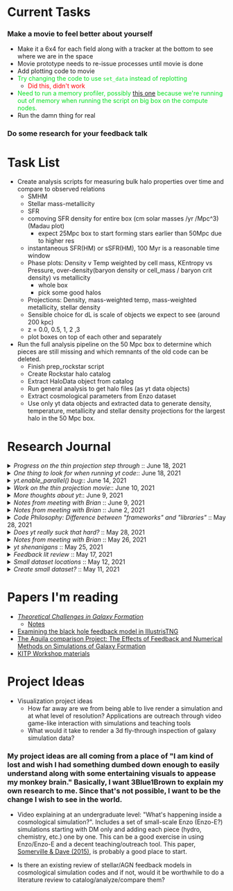 # Current Tasks

### Make a movie to feel better about yourself

- Make it a 6x4 for each field along with a tracker at the bottom to see where we are in the space
- Movie prototype needs to re-issue processes until movie is done
- Add plotting code to movie
- <span style="color:#04e022">Try changing the code to use `set_data` instead of replotting </span>
  - <span style="color:#ff0000">Did this, didn't work</span> 
- <span style="color:#04e022">Need to run a memory profiler, possibly [this one](https://pypi.org/project/memory-profiler/) because we're running out of memory when running the script on big box on the compute nodes. </span>
- Run the damn thing for real

### Do some research for your feedback talk


# Task List

 * Create analysis scripts for measuring bulk halo properties over time and compare to observed relations
    * SMHM 
    * Stellar mass-metallicity
    * SFR
    * comoving SFR density for entire box (cm solar masses /yr /Mpc^3) (Madau plot)
        * expect 25Mpc box to start forming stars earlier than 50Mpc due to higher res 
    * instantaneous SFR(HM) or sSFR(HM), 100 Myr is a reasonable time window
    * Phase plots: Density v Temp weighted by cell mass, KEntropy vs Pressure, over-density(baryon density or cell_mass / baryon crit density) vs metallicity
      - whole box
      - pick some good halos
    * Projections: Density, mass-weighted temp, mass-weighted metallicity, stellar density
    * Sensible choice for dL is scale of objects we expect to see (around 200 kpc) 
    * z = 0.0, 0.5, 1, 2 ,3
    * plot boxes on top of each other and separately
 * Run the full analysis pipeline on the 50 Mpc box to determine which pieces are still missing and which remnants of the old code can be deleted. 
     * Finish prep_rockstar script
     * Create Rockstar halo catalog
     * Extract HaloData object from catalog
     * Run general analysis to get halo files (as yt data objects)
     * Extract cosmological parameters from Enzo dataset
     * Use only yt data objects and extracted data to generate density, temperature, metallicity and stellar density projections for the largest halo in the 50 Mpc box. 


# Research Journal
<details>
  <summary><i>Progress on the thin projection step through </i>:: June 18, 2021 </summary>
  Made this with the small dataset

![Alt text](general_analysis/RD0042_density_walkthrough_5fps.gif)



</details>
<details>
  <summary><i>One thing to look for when running yt code</i>:: June 18, 2021 </summary>
Pay attention to how much yt defers execution of certain actions and which actions get deferred. It almost feels like yt is gun-shy when it comes to actually doing any valuable work, and this makes the code feel like it has performance anxiety. 

Another thing that might be interesting is seeing where yt <i>doesn't</i> defer execution and what implications that has.
</details>
<details>
  <summary><i>yt.enable_parallel() bug</i>:: June 14, 2021 </summary>

  Honestly fuck yt. Running serially with a call yt.enable_parallel() on the hpcc amr nodes causes the program to hang indefinitely instead of just switching to serial mode. No idea why and don't really care to look into it. 
  </details>


<details>
  <summary><i>Work on the thin projection movie</i>:: June 10, 2021 </summary>
So I can already tell that this is gonna take a great deal of care on my part. yt <i>clearly</i> does not have the capacity to handle this task well. Here's why:

The default cookbook approach to this is completely inadequate to the task, even for a small dataset. Running it in parallel causes it to attempt to access an address outside of its memory. Running it serially does not cause the same issue. It could just be that I need to allocate more memory per cpu. <span style="color:#04e022">I'll test it with more memory and less processes and see how that goes. I can also test it with a smaller number of frames since it seems to die around 30-ish.</span>

The bigger issue is that the actual projection code, the bit that's actually supposed to run in parallel, doesn't get called until the `animation.save()` function gets called, which, naturally, also has to be the function that makes a subprocess call to convert the images it creates into a .gif. Running the test mentioned above should determine if the subprocess call running in parallel is causing the issues I saw.

<b>Workaround ideas:</b>

Override yt's parallelism with manual mpi4py code while still taking advantage of yt's projection capabilities. This method manually creates temp png files and then stitches them together with a manual subprocess call to ImageMagick at the end. 

<span style="color:#04e022">Update:</span> It's probably not necessary to completely override yt's parallelism, but is definitely necessary to workaround the default `animation.save()` approach listed on their website because that does <i>not</i> play nice with yt's parallelism. This was confirmed by asking it to output a small number of frames and watching where the script died, which always occurred at the subprocess call. Obvious easy answer is have yt save the gifs and do the subprocess call manually in serial. It's a bit of extra work, but doesn't require completely re-doing the parallelism. 

<span style="color:#04e022">Update part deux:</span> So there's some bullshit where if the code runs for too long it errors out with a bus error saying it passed a bad pointer. Turning on garbage collection and trying to reduce the memory footprint doesn't seem to do shit so the workaround I've found is to just restart the script from halfway through which is easy to parameterize. 


</details>
<details>
  <summary><i>More thoughts about yt</i>:: June 9, 2021 </summary>
  Another issue with yt is how it's documentation is designed like a cookbook rather than actual code documentation. The cookbook style of documentation just tells you how to perform a single task, and if the task you want is sufficiently similar to that then good for you, but you're fucked if you need to stray further than that. This is because yt doesn't tell you what's actually going on or instruct you in how to really use it. It just shows you how some things can be done. Like for real, I cannot for the life of me find documentation on how ds.r[] region selection works. I know it's in there, but since its part of some random fucking recipe in their wayy-too-fucking-long cookbook I will never find it until one day when I'm looking for something completely different. So I guess I just have to guess how the slicing works and hope to guess it right.

  Seriously look at this fucking shit

  From the Time Series Movie code
  ```
def animate(i):
    ds = ts[i]
    plot._switch_ds(ds)
  ```

  The animate code calls a private function known only to yt's internals and therefore isn't fucking documented anywhere. So I need to do something similar, which is switch the data source, but that doesn't seem to be a public method available and documented, so now I gotta look through the source to figure out what the fuck I gotta use to do this. 

  Lol, the answer is to do this 

```
    plot._switch_ds(ds, data_source=new_data_source)
  ```
  Luckily I'm doing projections and not slices cuz apparently this is only defined for projections.

</details>

<details>
  <summary><i>Notes from meeting with Brian</i> :: June 9, 2021 </summary>
  Make movies of thin projections and look at IC directory

</details>

<details>
  <summary><i>Notes from meeting with Brian</i> :: June 2, 2021 </summary>
Read papers:

 - [Illustris](https://ui.adsabs.harvard.edu/abs/2018MNRAS.473.4077P/abstract)
 - [FIRE](https://ui.adsabs.harvard.edu/abs/2018MNRAS.480..800H/abstract)
 - [ENZO](https://ui.adsabs.harvard.edu/abs/2020MNRAS.497.5203O/abstract)
 - [Agora](https://ui.adsabs.harvard.edu/abs/2016ApJ...833..202K/abstract)
 - [AGN](https://ui.adsabs.harvard.edu/abs/2017ApJ...841..133M/abstract)
</details>

<details>
  <summary><i>Code Philosophy: Difference between "frameworks" and "libraries"</i> :: May 28, 2021 </summary>
  
**Framework**
: code package that forces the programmer to work exclusively within it, often by wrapping core functionality of other packages within itself and having functions that exclusively return proprietary object classes rather than primitives

**Library**
: code package that allows the programmer access to extra functionality without forcing the programmer to remain within that package.  These packages are often focused on specific tasks and return code primitives (or objects that act like primitives) allowing for use by other code packages. 

The most important distinction here is the use of primitives. All code within a language understands primitives. They are the lingua franca of any coding language. Any code that refuses (or makes it difficult) to work with primitives will naturally tend towards becoming all-encompassing; because it *has* to be. Because if you can't perform a particular task within that framework, then the developers of that framework *have to* add that functionality into it, because that task cannot be easily performed using the framework and some other code. This is the mechanism that generates scope-creep inside code packages that become frameworks. 

</details>

<details>
  <summary><i>Does yt really suck that hard?</i> :: May 28, 2021 </summary>
Yeah, I might just be able to run this code serially on HPCC and have it complete in less time than yt would take to do it in parallel. Certainly less time than it would take to parallelize the code. Still might be worth parallelizing for practice/creating code snippets.
</details>

<details>
  <summary><i>Notes from meeting with Brian</i> :: May 26, 2021 </summary>
  Read Illustris TNG paper and Terrazas dissertation. Investigate KITP CGM workshop materials.
</details>

<details>
  <summary><i>yt shenanigans</i> :: May 25, 2021 </summary>
Ok so had a good look through the yt docs and source code. I am reasonably confident that calculating the SFR of the entire box in parallel in yt requires the creation of a Derived Quantity (as distinct from a Derived Field). The yt docs even mention that Derived Quantity calculation is handled in parallel. It does not say the same for Derived Fields. I am still unclear on what the difference is between a Quantity and Field. The documentation for creating Derived Quantities admits that it has not been updated to work with yt 3.0 and is extremely information-sparse. What information is there, suggests the use of an `add_quantity` function to actually work with the quantity. Upon inspection, there are two `add_quantity` functions, neither of which are defined within the core yt API. Rather both exist in the yt-astro extension module, which is not particularly well-documented. 

The first `add_quantity` located in `yt_astro_analysis/halo_analysis/halo_catalog/analysis_operators.py` creates an object out of the user-defined function and adds that to some OperatorRegistry object called quantity_registry. The code file does the exact same thing for a callback_registry, filter_registry, and recipe_registry. The distinction between these four categories is not obvious, as they are all created in the exact same manner. Generously, this code looks like a set of stub methods that have to be filled out more. Less generously, this is superfluous code that does the same thing in four different methods for no apparent reason. 

The second `add_quantity` is an instance method of the `AnalysisPipeline` object located within `yt_astro_analysis/halo_analysis/halo_catalog/analysis_pipeline.py`. This method seems more substantial, but also seems to require that the other `add_quantity` function be called first in order to add the quantity to the `quantity_registry` object (but only if there is no data source?). 

Found documentation that describes this process, as well as the intended distinction between filters, quantities, callbacks, and recipes:  
[yt-astro docs](https://yt-astro-analysis.readthedocs.io/en/latest/halo_catalog.html#quantities)

Summary: 

 - Filters return true or false and operate on a halo catalog
 - Quantities return numerical values and are stored on the halo object in a dictionary called "quantities"
 - Callbacks are a superclass for quantities and filters and are general purpose functions that can do anything to a Halo object. Callbacks do not return anything.
 - Recipes are a series of callbacks, quantities and filters run in succession. 

</details>

<details>
  <summary><i>Feedback lit review</i> :: May 17, 2021 </summary>
Had a thought today about putting together a literature review on various implementations of feedback in cosmological simulations, including stellar and AGN and possibly extending that to other subgrid physical models. I'm not yet sure if one exists, but if it doesn't, I think it would be useful to have a catalog of each implementation
</details>

<details>
  <summary><i>Small dataset locations</i> :: May 12, 2021 </summary>

There are some small datasets located here:
```
/mnt/research/galaxies-REU/sims/cosmological

/mnt/research/galaxies-REU/sims/cosmological/set1_LR/halo_008508/RD0042/RD0042
```
</details>

<details>
  <summary><i>Create small dataset?</i> :: May 11, 2021</summary>


My plan is to find a large-ish halo somewhere in the box and create a small, self-contained enzo dataset with just that halo in it in order to use it for testing and development of the analysis scripts. 

The halo is located at: (8.0610406457, 2.4584074068, 0.010386918839) Mpc

Virial radius: \( 6.5 \times 10^9 \) kpc

Stellar Mass: \( 6.5 \times 10^9 M_{\odot}\)

Dataset size : 128 kB

Dataset fraction (% of full dataset): \( 1.0 \times 10^{-4} \)


Code to reproduce located at 
```
comp_structure_research/general_analysis/inspect_ds.py

```

(picture maybe)

  
### Initial post
This is an initial entry into the research journal just to create an example for how this works. I don't expect to update this every day, necessarily, but I want to try to keep this journal of my thoughts and experiences as well as some short summaries of some of the papers I read. 

</details>

# Papers I'm reading

* [*Theoretical Challenges in Galaxy Formation*](https://www.annualreviews.org/doi/pdf/10.1146/annurev-astro-081913-040019)
    * [Notes](/home/cj/mnt/hpcc-research/feedback_review/Notes_Theoretical_Challenges_in_Galaxy_Formation.mkd)
* [Examining the black hole feedback model in
IllustrisTNG](https://arxiv.org/pdf/1906.02747.pdf)
* [The Aquila comparison Project: The Effects of Feedback
and Numerical Methods on Simulations of Galaxy
Formation](https://arxiv.org/pdf/1112.0315.pdf)
* [KITP Workshop materials](https://online.kitp.ucsb.edu/online/halo21/)

# Project Ideas

 * Visualization project ideas
     * How far away are we from being able to live render a simulation and at what level of resolution? Applications are outreach through video game-like interaction with simulations and teaching tools
     * What would it take to render a 3d fly-through inspection of galaxy simulation data? 

### My project ideas are all coming from a place of "I am kind of lost and wish I had something  dumbed down enough to easily understand along with some entertaining visuals to appease my monkey brain." Basically, I want 3Blue1Brown to explain my own research to me. Since that's not possible, I want to be the change I wish to see in the world. 

  * Video explaining at an undergraduate level: "What's happening inside a cosmological simulation?". Includes a set of small-scale Enzo (Enzo-E?) simulations starting with DM only and adding each piece (hydro, chemistry, etc.) one by one. This can be a good exercise in using Enzo/Enzo-E and a decent teaching/outreach tool. This paper, [Somerville & Dave (2015)](https://www.annualreviews.org/doi/pdf/10.1146/annurev-astro-082812-140951), is probably a good place to start.

  * Is there an existing review of stellar/AGN feedback models in cosmological simulation codes and if not, would it be worthwhile to do a literature review to catalog/analyze/compare them?